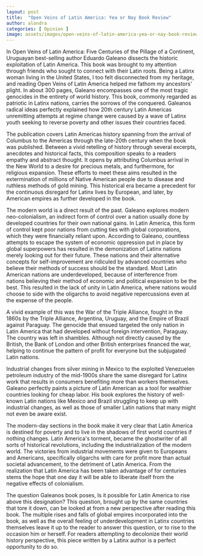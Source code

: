 ```yaml
---
layout: post
title:  "Open Veins of Latin America: Yea or Nay Book Review"
author: alondra
categories: [ Opinion ]
image: assets/images/open-veins-of-latin-america-yea-or-nay-book-review.png
---
```


In Open Veins of Latin America: Five Centuries of the Pillage of a Continent, Uruguayan best-selling author Eduardo Galeano dissects the historic exploitation of Latin America. This book was brought to my attention through friends who sought to connect with their Latin roots. Being a Latinx woman living in the United States, I too felt disconnected from my heritage, and reading Open Veins of Latin America helped me fathom my ancestors' plight. In about 300 pages, Galeano encompasses one of the most tragic genocides in the entirety of world history. This book, commonly regarded as patriotic in Latinx nations, carries the sorrows of the conquered. Galeanos radical ideas perfectly explained how 20th century Latin Americas unremitting attempts at regime change were caused by a wave of Latinx youth seeking to reverse poverty and other issues their countries faced.

The publication covers Latin Americas history spanning from the arrival of Columbus to the Americas through the late-20th century when the book was published. Between a vivid retelling of history through several excerpts, anecdotes and historical facts, this composition speaks to a readers empathy and abstract thought. It opens by attributing Columbus arrival in the New World to a desire for precious metals, and furthermore, for religious expansion. These efforts to meet these aims resulted in the extermination of millions of Native American people due to disease and ruthless methods of gold mining. This historical era became a precedent for the continuous disregard for Latinx lives by European, and later, by American empires as further developed in the book. 

 The modern world is a direct result of the past. Galeano explores modern neo-colonialism, an indirect form of control over a nation usually done by developed countries for their own national gains. In Latin America, this form of control kept poor nations from cutting ties with global corporations, which they were financially reliant upon. According to Galeano, countless attempts to escape the system of economic oppression put in place by global superpowers has resulted in the demonization of Latinx nations merely looking out for their future. These nations and their alternative concepts for self-improvement are ridiculed by advanced countries who believe their methods of success should be the standard. Most Latin American nations are underdeveloped, because of interference from nations believing their method of economic and political expansion to be the best. This resulted in the lack of unity in Latin America, where nations would choose to side with the oligarchs to avoid negative repercussions even at the expense of the people. 

A vivid example of this was the War of the Triple Alliance, fought in the 1860s by the Triple Alliance, Argentina, Uruguay, and the Empire of Brazil against Paraguay. The genocide that ensued targeted the only nation in Latin America that had developed without foreign intervention, Paraguay. The country was left in shambles. Although not directly caused by the British, the Bank of London and other British enterprises financed the war, helping to continue the pattern of profit for everyone but the subjugated Latin nations. 

Industrial changes from silver mining in Mexico to the exploited Venezuelen petroleum industry of the mid-1900s share the same disregard for Latinx work that results in consumers benefiting more than workers themselves. Galeano perfectly paints a picture of Latin American as a tool for wealthier countries looking for cheap labor. His book explores the history of well-known Latin nations like Mexico and Brazil struggling to keep up with industrial changes, as well as those of smaller Latin nations that many might not even be aware exist. 

The modern-day sections in the book make it very clear that Latin America is destined for poverty and to live in the shadows of first world countries if nothing changes. Latin America's torment, became the ghostwriter of all sorts of historical revolutions, including the industrialization of the modern world. The victories from industrial movements were given to Europeans and Americans, specifically oligarchs with care for profit more than actual societal advancement, to the detriment of Latin America. From the realization that Latin America has been taken advantage of for centuries stems the hope that one day it will be able to liberate itself from the negative effects of colonialism. 

The question Galeanos book poses, Is it possible for Latin America to rise above this designation? This question, brought up by the same countries that tore it down, can be looked at from a new perspective after reading this book. The multiple rises and falls of global empires incorporated into the book, as well as the overall feeling of underdevelopment in Latinx countries themselves leave it up to the reader to answer this question, or to rise to the occasion him or herself. For readers attempting to decolonize their world history perspective, this piece written by a Latinx author is a perfect opportunity to do so. 


